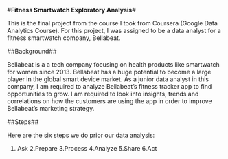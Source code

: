 #**Fitness Smartwatch Exploratory Analysis**#

This is the final project from the course I took from Coursera (Google Data Analytics Course). For this project, I was assigned to be a data analyst for a fitness smartwatch company, Bellabeat.

##Background##

Bellabeat is a a tech company focusing on health products like smartwatch for women since 2013. Bellabeat has a huge potential to become a large player in the global smart device market. As a junior data analyst in this company, I am required to analyze Bellabeat’s fitness tracker app to find opportunities to grow. I am required to look into insights, trends and correlations on how the customers are using the app in order to improve Bellabeat’s marketing strategy.

##Steps##

Here are the six steps we do prior our data analysis:
1. Ask
2.Prepare
3.Process
4.Analyze
5.Share
6.Act
